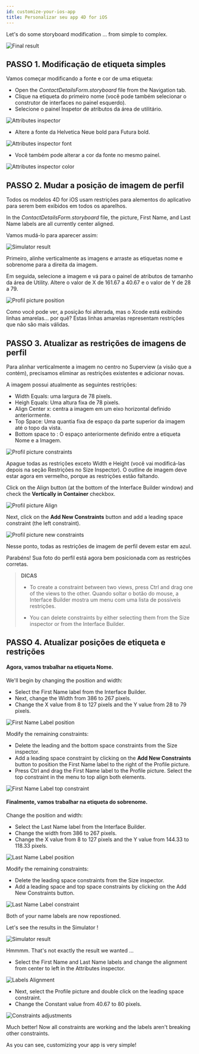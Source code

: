 ```yaml
---
id: customize-your-ios-app
title: Personalizar seu app 4D for iOS
---
```


Let's do some storyboard modification ... from simple to complex.

![Final result](assets/en/customize-with-xcode/Simlator-Before-After-Xcode-4D-for-iOS.png)

## PASSO 1. Modificação de etiqueta simples

Vamos começar modificando a fonte e cor de uma etiqueta:

* Open the *ContactDetailsForm.storyboard* file from the Navigation tab.
* Clique na etiqueta do primeiro nome (você pode também selecionar o construtor de interfaces no painel esquerdo).
* Selecione o painel Inspetor de atributos da área de utilitário.

![Attributes inspector](assets/en/customize-with-xcode/Attributes-inspector-Xcode-4D-for-iOS.png)

* Altere a fonte da Helvetica Neue bold para Futura bold.

![Attributes inspector font](assets/en/customize-with-xcode/Attributes-inspector-font-Xcode-4D-for-iOS.png)

* Você também pode alterar a cor da fonte no mesmo painel.

![Attributes inspector color](assets/en/customize-with-xcode/Attributes-inspector-color-Xcode-4D-for-iOS.png)

## PASSO 2. Mudar a posição de imagem de perfil

Todos os modelos 4D for iOS usam restrições para alementos do aplicativo para serem bem exibidos em todos os aparelhos.

In the *ContactDetailsForm.storyboard* file, the picture, First Name, and Last Name labels are all currently center aligned.

Vamos mudá-lo para aparecer assim:

![Simulator result](assets/en/customize-with-xcode/Simlator-Final-Xcode-4D-for-iOS.png)

Primeiro, alinhe verticalmente as imagens e arraste as etiquetas nome e sobrenome para a direita da imagem.

Em seguida, selecione a imagem e vá para o painel de atributos de tamanho da área de Utility. Altere o valor de X de 161.67 a 40.67 e o valor de Y de 28 a 79.

![Profil picture position](assets/en/customize-with-xcode/Profil-picture-position-Xcode-4D-for-iOS.png)

Como você pode ver, a posição foi alterada, mas o Xcode está exibindo linhas amarelas... por quê? Estas linhas amarelas representam restrições que não são mais válidas.

## PASSO 3. Atualizar as restrições de imagens de perfil

Para alinhar verticalmente a imagem no centro no Superview (a visão que a contém), precisamos eliminar as restrições existentes e adicionar novas.

A imagem possui atualmente as seguintes restrições:

* Width Equals: uma largura de 78 pixels.
* Heigh Equals: Uma altura fixa de 78 pixels.
* Align Center x: centra a imagem em um eixo horizontal definido anteriormente.
* Top Space: Uma quantia fixa de espaço da parte superior da imagem até o topo da vista.
* Bottom space to <First Name>: O espaço anteriormente definido entre a etiqueta Nome e a Imagem.

![Profil picture constraints](assets/en/customize-with-xcode/Profil-picture-constraints-Xcode-4D-for-iOS.png)

Apague todas as restrições exceto Width e Height (você vai modificá-las depois na seção Restrições no Size Inspector). O outline de imagem deve estar agora em vermelho, porque as restrições estão faltando.

Click on the Align button (at the bottom of the Interface Builder window) and check the **Vertically in Container** checkbox.

![Profil picture Align](assets/en/customize-with-xcode/Profil-picture-Align-Xcode-4D-for-iOS.png)

Next, click on the **Add New Constraints** button and add a leading space constraint (the left constraint).

![Profil picture new constraints](assets/en/customize-with-xcode/Profil-picture-new-constraints-4D-for-iOS.png)

Nesse ponto, todas as restrições de imagem de perfil devem estar em azul.

Parabéns! Sua foto do perfil está agora bem posicionada com as restrições corretas.

> **DICAS**
> 
> * To create a constraint between two views, press Ctrl and drag one of the views to the other. Quando soltar o botão do mouse, a Interface Builder mostra um menu com uma lista de possíveis restrições.
> 
> * You can delete constraints by either selecting them from the Size inspector or from the Interface Builder.

## PASSO 4. Atualizar posições de etiqueta e restrições

#### Agora, vamos trabalhar na etiqueta Nome.

We'll begin by changing the position and width:

* Select the First Name label from the Interface Builder.
* Next, change the Width from 386 to 267 pixels.
* Change the X value from 8 to 127 pixels and the Y value from 28 to 79 pixels.

![First Name Label position](assets/en/customize-with-xcode/First-Name-Label-position-Xcode-4D-for-iOS.png)

Modify the remaining constraints:

* Delete the leading and the bottom space constraints from the Size inspector.
* Add a leading space constraint by clicking on the **Add New Constraints** button to position the First Name label to the right of the Profile picture.
* Press Ctrl and drag the First Name label to the Profile picture. Select the top constraint in the menu to top align both elements.

![First Name Label top constraint](assets/en/customize-with-xcode/First-Name-Label-top-constraint-Xcode-4D-for-iOS.png)

#### Finalmente, vamos trabalhar na etiqueta do sobrenome.

Change the position and width:

* Select the Last Name label from the Interface Builder.
* Change the width from 386 to 267 pixels.
* Change the X value from 8 to 127 pixels and the Y value from 144.33 to 118.33 pixels.

![Last Name Label position](assets/en/customize-with-xcode/Last-Name-Label-position-Xcode-4D-for-iOS.png)

Modify the remaining constraints:

* Delete the leading space constraints from the Size inspector.
* Add a leading space and top space constraints by clicking on the Add New Constraints button.

![Last Name Label constraint](assets/en/customize-with-xcode/Last-Name-Label-constraint-Xcode-4D-for-iOS.png)

Both of your name labels are now repostioned.

Let's see the results in the Simulator !

![Simulator result](assets/en/customize-with-xcode/Simulator-Xcode-4D-for-iOS.png)

Hmmmm. That's not exactly the result we wanted ...

* Select the First Name and Last Name labels and change the alignment from center to left in the Attributes inspector.

![Labels Alignment](assets/en/customize-with-xcode/Labels-Alignment-Xcode-4D-for-iOS.png)

* Next, select the Profile picture and double click on the leading space constraint.
* Change the Constant value from 40.67 to 80 pixels.

![Constraints adjustments](assets/en/customize-with-xcode/Constraints-adjustments-Xcode-4D-for-iOS.png)

Much better! Now all constraints are working and the labels aren't breaking other constraints.

As you can see, customizing your app is very simple!
